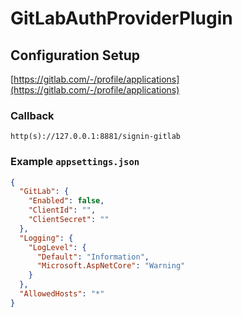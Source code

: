 # GitLabAuthProviderPlugin  

## Configuration Setup  
[https://gitlab.com/-/profile/applications](https://gitlab.com/-/profile/applications)  

### Callback  
`http(s)://127.0.0.1:8881/signin-gitlab`  

### Example `appsettings.json`  
```json
{
  "GitLab": {
    "Enabled": false,
    "ClientId": "",
    "ClientSecret": ""
  },
  "Logging": {
    "LogLevel": {
      "Default": "Information",
      "Microsoft.AspNetCore": "Warning"
    }
  },
  "AllowedHosts": "*"
}
```
